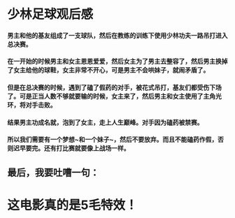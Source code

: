 # 少林足球观后感
#### 男主和他的基友组成了一支球队，然后在教练的训练下使用少林功夫一路吊打进入总决赛。
#### 在一开始的时候男主和女主恩恩爱爱，然后女主为了男主去整容了，然后男主换掉了女主给他的球鞋，女主非常不开心，可是男主不会哄妹子，就闹矛盾了。
#### 但是在总决赛的时候，遇到了磕了假药的对手，被花式吊打，基友们都受伤下场了。可是正当人数不够就要输的时候，女主来了，然后男主和女主使用了主角光环，将对手击败。
#### 结果男主功成名就，泡到了女主，走上人生巅峰。对手因为磕药被禁赛。
#### 所以我们需要有一个梦想~和一个妹子~，然后不要放弃。而且不能磕药作假，否则迟早要完。还有打比赛就要像上战场一样。

## 最后，我要吐嘈一句：
# 这电影真的是5毛特效！

